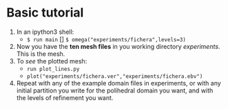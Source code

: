 # Basic tutorial
1. In an ipython3 shell:
   * `$ run main`
   [] `$ omega("experiments/fichera",levels=3)`
2. Now you have the **ten mesh files** in you working directory _experiments_. This is the mesh.
3. To _see_ the plotted mesh:
   * `run plot_lines.py`
   * `plot("experiments/fichera.ver","experiments/fichera.ebv")`
4. Repeat with any of the example domain files in experiments, or with any initial partition you write for the polihedral domain you want, and with the levels of refinement you want.
